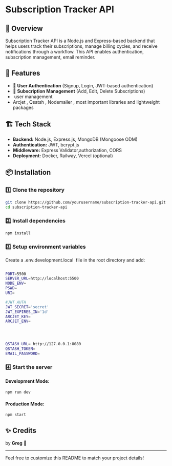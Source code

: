 # Subscription Tracker API

## 📌 Overview

Subscription Tracker API is a Node.js and Express-based backend that helps users track their subscriptions, manage billing cycles, and receive notifications through a workflow. This API enables authentication, subscription management, email reminder.

## 🚀 Features

- 🔐 **User Authentication** (Signup, Login, JWT-based authentication)
- 📆 **Subscription Management** (Add, Edit, Delete Subscriptions)
-  user management
- Arcjet , Qsatsh , Nodemailer , most important libraries and lightweight packages

## 🏗️ Tech Stack

- **Backend:** Node.js, Express.js, MongoDB (Mongoose ODM)
- **Authentication:** JWT, bcrypt.js
- **Middleware:** Express Validator,authorization, CORS
- **Deployment:** Docker, Railway, Vercel (optional)

## 📦 Installation

### **1️⃣ Clone the repository**

```sh
git clone https://github.com/yourusername/subscription-tracker-api.git
cd subscription-tracker-api
```

### **2️⃣ Install dependencies**

```sh
npm install
```

### **3️⃣ Setup environment variables**

Create a .env.development.local  file in the root directory and add:

```sh

PORT=5500
SERVER_URL=http://localhost:5500
NODE_ENV=
PSWD=
URI=

#JWT AUTH
JWT_SECRET='secret'
JWT_EXPIRES_IN='1d'
ARCJET_KEY=
ARCJET_ENV=




QSTASH_URL= http://127.0.0.1:8080
QSTASH_TOKEN=
EMAIL_PASSWORD=
```

### **4️⃣ Start the server**

#### Development Mode:

```sh
npm run dev
```

#### Production Mode:

```sh
npm start
```

##



##

## ✨ Credits

by **Greg** 🚀

---

Feel free to customize this README to match your project details!

